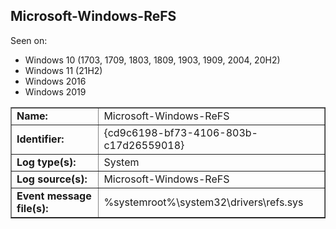 ## Microsoft-Windows-ReFS

Seen on:
* Windows 10 (1703, 1709, 1803, 1809, 1903, 1909, 2004, 20H2)
* Windows 11 (21H2)
* Windows 2016
* Windows 2019

<table border="1" class="docutils">
  <tbody>
    <tr>
      <td><b>Name:</b></td>
      <td>Microsoft-Windows-ReFS</td>
    </tr>
    <tr>
      <td><b>Identifier:</b></td>
      <td>{cd9c6198-bf73-4106-803b-c17d26559018}</td>
    </tr>
    <tr>
      <td><b>Log type(s):</b></td>
      <td>System</td>
    </tr>
    <tr>
      <td><b>Log source(s):</b></td>
      <td>Microsoft-Windows-ReFS</td>
    </tr>
    <tr>
      <td><b>Event message file(s):</b></td>
      <td>%systemroot%\system32\drivers\refs.sys</td>
    </tr>
  </tbody>
</table>

&nbsp;

